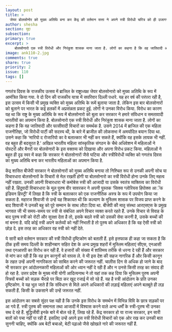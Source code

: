 ```yaml
---
layout: post
title: >
  जेयर बोलसोनोर को मुख्य अतिथि बना कर केंद्र की वर्तमान सत्ता ने अपने स्त्री विरोधी चरित्र को ही उजागर किया है
author: shesha
section: मुद्दा
subsection:
primary: true
excerpt: >
    बोलसोनारो एक स्त्री विरोधी और निरंकुश शासक माना जाता है. लोगों का कहना है कि वह जातिवादी और फासीवादी विचारों का समर्थक है.
image: ank110-2.jpg
comments: true
share: true
priority: 2
issue: 110
tags: []
---
```


गणतंत्र दिवस के राजकीय उत्सव में ब्राजिल के राष्ट्राध्यक्ष जेयर बोलसोनारो को मुख्य अतिथि के रूप में आमंत्रित किया गया. वे दो दिन की राजकीय यात्रा में सपरिवार दिल्ली पधारे. यह हर वर्ष की परंपरा रही है, इस उत्सव में किसी भी प्रमुख व्यक्ति को मुख्य अतिथि के रूमें बुलाया जाता है. लेकिन इस बार बोलसोनारों को बुलाने पर भारत के कई हलकों में अप्रसंन्नता प्रकट हुई. लोगों ने उनका विरोध किया. विरोध का कारण यह था कि राष्ट्र के मुख्य अतिथि के रूप में बोलसोनारो को बुला कर सरकार ने हमारे संविधान व समतावादी भारतीयों का अपमान किया है. बोलसोनारो एक स्त्री विरोधी और निरंकुश शासक माना जाता है. लोगों का कहना है कि वह जातिवादी और फासीवादी विचारों का समर्थक है. उसने 2014 में ब्राजिल की एक महिला राजनीतिज्ञ, जो विरोधी पार्टी की सदस्य थी, के बारे में ब्राजील की लोकसभा में अमर्यादित बयान दिया था. उसने कहा कि ‘मारियो द रोजारियो का वे बलात्कार भी नहीं कर सकते हैं, क्योंकि वह इसके लायक भी नहीं. वह बहुत ही बदसूरत है.’ अखिल भारतीय महिला सांस्कृतिक संगठन के चैथे अधिवेशन में महिलाओं ने पोस्टरों और बैनरों पर बोलसेनारों के इस वक्तव्य को दिखाया और अपना विरोध प्रकट किया. महिलाओं ने बहुत ही दृढ स्वर में कहा कि सरकार ने बोलसोनारों जैसे घटिया और स्त्रीविरोधी व्यक्ति को गणतंत्र दिवस का मुख्य अतिथि बना कर भारतीय महिलाओं का अपमान किया है.

केंद्र शासित बीजेपी सरकार ने बोलसोनारों को मुख्य अतिथि बनाया तो निश्चित रूप से उनकी अपनी सोच या विचारधारा बोलसोनारों के विचारों से मेल रखती होगी या बोलसोनारो का स्त्री विरोधी होना उनके लिए महत्व नहीं रखता. उनकी अपनी विचारधारा भी कमोबेस स्त्री की आजादी या उसके स्वतंत्र व्यक्तित्व का विरोधी रही है. हिंदूवादी विचारधारा के मूल पुरुष वीर सावरकर ने अपनी पुस्तक ‘सिक्स ग्लोरियस हिपोक्स आॅफ इंडियन हिस्ट्री’ में लिखा है कि स्त्री के बलात्कार को एक राजनीतिक अस्त्र के रूप में उपयोग किया जा सकता है. महारज शिवाजी से उन्हें यह शिकायत थी कि कल्याण के मुस्लिम शासक पर विजय प्राप्त करने के बाद शिवाजी ने उनकी बहु को पूरे सम्मान के साथ लौटा दिया था. बीजेपी की मातृ संस्था आरएसएस के प्रमुख भागवत जी भी समय-समय पर स्त्री से संबंधित अपने विचार व्यक्त करते रहते हैं. उनके विचार से विवाह के बाद पुरुष स्त्री को रोटी और सुरक्षा देता है तो, इसके बदले स्त्री को उसकी सेवा करनी है, उसके बच्चों की मां बनना है. यदि कोई स्त्री अपने कर्तव्यों को नहीं निभाती है तो पुरुष को अधिकार है कि वह ऐसी स्त्री को छोड़ दे. इस तरह का अधिकार वह स्त्री को नहीं देते.

ये सारी बाते वर्तमान सरकार की स्त्री विरोधी दृष्टिकोण को बताती हैं. इसे इत्तफाक ही कहा जा सकता है कि ठीक इसी समय दिल्ली के शाहीनबाग सहित देश के अन्य प्रमुख शहरों में मुस्लिम महिलाएं सीएस, एनआसी तथा एनआरपी का विरोध कर रही हैं. वे हजारों की संख्या में शांतिमय तरीके से धरना दे रही हैं और सरकार से मांग कर रही हैं कि वह इन कानूनों को वापस ले. वे भी इस देश की सहज नागरिक हैं और किसी कानून के तहत उन्हें अपनी नागरिकता को साबित करने की जरूरत नहीं. चालीस दिन से अधिक हो जाने के बाद भी सरकार इन आंदोलनकारी महिलाओं की ओर ध्यान नहीं दे रही हैं और न उनसे किसी तरह का संवाद ही हो रहा है. उत्तर प्रदेश के मुख्य मंत्री योगी आदित्यनाथ ने तो यहां तक कह दिया कि मुसिलम पुरुष अपनी स्त्रियों बच्चों को सड़क चैराहे पर बिठा कर खुद रजाई में सो रहे हैं. यह है स्त्री आंदोलन के प्रति उनका दृष्टिकोण. वे यह भूल जाते हैं कि संविधान से मिले अपने अधिकारों की लड़ाई महिलाएं अपने बलबूते ही लड़ सकती हैं. किसी के उकसाने की उन्हें जरूरत नहीं.

इस आंदोलन का सबसे सुंदर पक्ष यही है कि उनके इस विरोध के समर्थन में विभिन्न विवि के छात्र सड़कों पर आ गये हैं. स्त्री पुरुष की समानता तथा आजादी में विश्वास करने वाले अन्य धर्मों के स्त्री-पुरुष भी उनका सथ दे रहे हैं. बुद्धिजीवी इनके बारे में बोल रहे हैं, लिख रहे हैं. केंद्र सरकार हो या राज्य सरकार, इन सारी बातों को पचा नहीं पा रही हैं. इसलिए उन्हें अपने इस स्त्री विरोधी विचारों को एक ओर रख कर उनकी बात सुननी चाहिए, क्योंकि अब बेटी बचाओ, बेटी पढ़ाओ जैसे खोखले नारे की जरूरत नहीं हैं.
